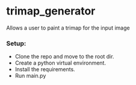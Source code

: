 # trimap_generator
Allows a user to paint a trimap for the input image

### Setup:
- Clone the repo and move to the root dir.
- Create a python virtual environment.
- Install the requirements.
- Run main.py